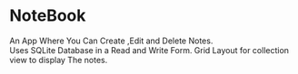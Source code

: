 # NoteBook
An App Where You Can Create ,Edit and Delete Notes.  
Uses SQLite Database in a Read and Write Form.
Grid Layout for collection view to display The notes. 
